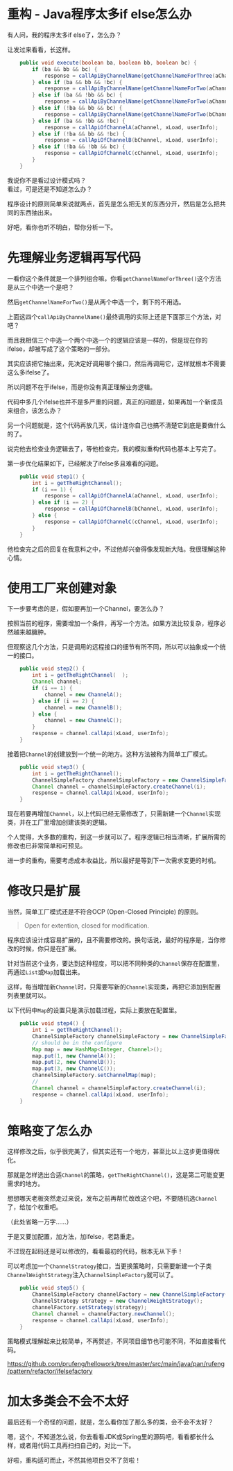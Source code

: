 重构 - Java程序太多if else怎么办
===

有人问，我的程序太多if else了，怎么办？

让发过来看看，长这样。
```java
    public void execute(boolean ba, boolean bb, boolean bc) {
        if (ba && bb && bc) {
            response = callApiByChannelName(getChannelNameForThree(aChannel, bChannel, cChannel), xLoad, userInfo);
        } else if (ba && bb && !bc) {
            response = callApiByChannelName(getChannelNameForTwo(aChannel, bChannel), xLoad, userInfo);
        } else if (ba && !bb && bc) {
            response = callApiByChannelName(getChannelNameForTwo(aChannel, cChannel), xLoad, userInfo);
        } else if (!ba && bb && bc) {
            response = callApiByChannelName(getChannelNameForTwo(bChannel, cChannel), xLoad, userInfo);
        } else if (ba && !bb && !bc) {
            response = callApiOfChannelA(aChannel, xLoad, userInfo);
        } else if (!ba && bb && !bc) {
            response = callApiOfChannelB(bChannel, xLoad, userInfo);
        } else if (!ba && !bb && bc) {
            response = callApiOfChannelC(cChannel, xLoad, userInfo);
        }
    }
```
我说你不是看过设计模式吗？   
看过，可是还是不知道怎么办？

程序设计的原则简单来说就两点，首先是怎么把无关的东西分开，然后是怎么把共同的东西抽出来。

好吧，看你也听不明白，帮你分析一下。

# 先理解业务逻辑再写代码

一看你这个条件就是一个排列组合嘛，你看`getChannelNameForThree()`这个方法是从三个中选一个是吧？

然后`getChannelNameForTwo()`是从两个中选一个，剩下的不用选。

上面这四个`callApiByChannelName()`最终调用的实际上还是下面那三个方法，对吧？

而且我相信三个中选一个两个中选一个的逻辑应该是一样的，但是现在你的ifelse，却被写成了这个策略的一部分。

其实应该把它抽出来，先决定好调用哪个接口，然后再调用它，这样就根本不需要这么多ifelse了。

所以问题不在于ifelse，而是你没有真正理解业务逻辑。

代码中多几个ifelse也并不是多严重的问题，真正的问题是，如果再加一个新成员来组合，该怎么办？

另一个问题就是，这个代码再放几天，估计连你自己也搞不清楚它到底是要做什么的了。

说完他去检查业务逻辑去了，等他检查完，我的模拟重构代码也基本上写完了。

第一步优化结果如下，已经解决了ifelse多且难看的问题。
```java
    public void step1() {
        int i = getTheRightChannel();
        if (i == 1) {
            response = callApiOfChannelA(aChannel, xLoad, userInfo);
        } else if (i == 2) {
            response = callApiOfChannelB(bChannel, xLoad, userInfo);
        } else {
            response = callApiOfChannelC(cChannel, xLoad, userInfo);
        }
    }
```
他检查完之后的回复在我意料之中，不过他却兴奋得像发现新大陆。我很理解这种心情。

# 使用工厂来创建对象

下一步要考虑的是，假如要再加一个Channel，要怎么办？

按照当前的程序，需要增加一个条件，再写一个方法。如果方法比较复杂，程序必然越来越臃肿。

但观察这几个方法，只是调用的远程接口的细节有所不同，所以可以抽象成一个统一的接口。
```java
    public void step2() {
        int i = getTheRightChannel(  );
        Channel channel;
        if (i == 1) {
            channel = new ChannelA();
        } else if (i == 2) {
            channel = new ChannelB();
        } else {
            channel = new ChannelC();
        }
        response = channel.callApi(xLoad, userInfo);
    }
```
接着把`Channel`的创建放到一个统一的地方。这种方法被称为简单工厂模式。
```java
    public void step3() {
        int i = getTheRightChannel();
        ChannelSimpleFactory channelSimpleFactory = new ChannelSimpleFactory();
        Channel channel = channelSimpleFactory.createChannel(i);
        response = channel.callApi(xLoad, userInfo);
    }
```

现在若要再增加`Channel`，以上代码已经无需修改了，只需新建一个`Channel`实现类，并在工厂里增加创建该类的逻辑。

个人觉得，大多数的重构，到这一步就可以了。程序逻辑已相当清晰，扩展所需的修改也已非常简单和可预见。

进一步的重构，需要考虑成本收益比，所以最好是等到下一次需求变更的时机。

# 修改只是扩展

当然，简单工厂模式还是不符合OCP (Open-Closed Principle) 的原则。

>Open for extention, closed for modification.

程序应该设计成容易扩展的，且不需要修改的。换句话说，最好的程序是，当你修改的时候，你只是在扩展。

针对当前这个业务，要达到这种程度，可以把不同种类的`Channel`保存在配置里，再通过`List`或`Map`加载出来。

这样，每当增加新`Channel`时，只需要写新的`Channel`实现类，再把它添加到配置列表里就可以。

以下代码中`Map`的设置只是演示加载过程，实际上要放在配置里。
```java
    public void step4() {
        int i = getTheRightChannel();
        ChannelSimpleFactory channelSimpleFactory = new ChannelSimpleFactory();
        // should be in the configure
        Map map = new HashMap<Integer, Channel>();
        map.put(1, new ChannelA());
        map.put(2, new ChannelB());
        map.put(3, new ChannelC());
        channelSimpleFactory.setChannelMap(map);
        //
        Channel channel = channelSimpleFactory.createChannel(i);
        response = channel.callApi(xLoad, userInfo);
    }
```

# 策略变了怎么办

这样修改之后，似乎很完美了，但其实还有一个地方，甚至比以上这步更值得优化。

那就是怎样选出合适`Channel`的策略，`getTheRightChannel()`，这是第二可能变更需求的地方。

想想哪天老板突然走过来说，发布之前再帮忙改改这个吧，不要随机选`Channel`了，给加个权重吧。

（此处省略一万字……）

于是又要加配置，加方法，加ifelse，老路重走。

不过现在起码还是可以修改的，看看最初的代码，根本无从下手！

可以考虑加一个`ChannelStrategy`接口，当更换策略时，只需要新建一个子类`ChannelWeightStrategy`注入`ChannelSimpleFactory`就可以了。

```java
    public void step5() {
        ChannelSimpleFactory channelFactory = new ChannelSimpleFactory();
        ChannelStrategy strategy = new ChannelWeightStrategy();
        channelFactory.setStrategy(strategy);
        Channel channel = channelFactory.newChannel();
        response = channel.callApi(xLoad, userInfo);
    }
```
策略模式理解起来比较简单，不再赘述，不同项目细节也可能不同，不如直接看代码。

https://github.com/prufeng/hellowork/tree/master/src/main/java/pan/rufeng/pattern/refactor/ifelsefactory

# 加太多类会不会不太好

最后还有一个奇怪的问题，就是，怎么看你加了那么多的类，会不会不太好？

嗯，这个，不知道怎么说，你去看看JDK或Spring里的源码吧，看看都长什么样，或者用代码工具再扫扫自己的，对比一下。

好啦，重构适可而止，不然其他项目交不了货啦！